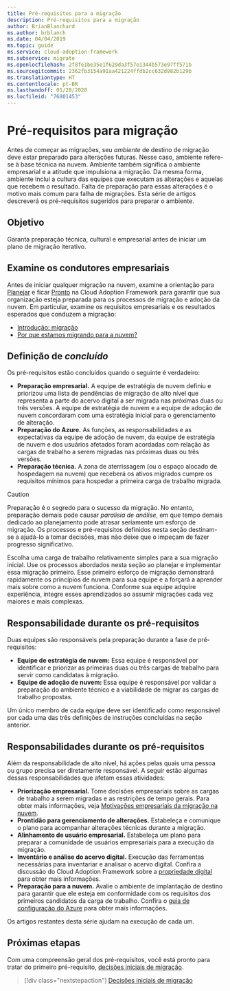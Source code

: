```yaml
---
title: Pré-requisitos para a migração
description: Pré-requisitos para a migração
author: BrianBlanchard
ms.author: brblanch
ms.date: 04/04/2019
ms.topic: guide
ms.service: cloud-adoption-framework
ms.subservice: migrate
ms.openlocfilehash: 2f8fe1be35e1f629da3f57e1344b573e97ff571b
ms.sourcegitcommit: 2362fb3154a91aa421224ffdb2cc632d982b129b
ms.translationtype: HT
ms.contentlocale: pt-BR
ms.lasthandoff: 01/28/2020
ms.locfileid: "76801453"
---
```

# <a name="prerequisites-for-migration"></a>Pré-requisitos para migração

Antes de começar as migrações, seu _ambiente_ de destino de migração deve estar preparado para alterações futuras. Nesse caso, ambiente refere-se à base técnica na nuvem. Ambiente também significa o ambiente empresarial e a atitude que impulsiona a migração. Da mesma forma, ambiente inclui a cultura das equipes que executam as alterações e aquelas que recebem o resultado. Falta de preparação para essas alterações é o motivo mais comum para falha de migrações. Esta série de artigos descreverá os pré-requisitos sugeridos para preparar o ambiente.

## <a name="objective"></a>Objetivo

Garanta preparação técnica, cultural e empresarial antes de iniciar um plano de migração iterativo.

## <a name="review-business-drivers"></a>Examine os condutores empresariais

Antes de iniciar qualquer migração na nuvem, examine a orientação para [Planejar](../../../strategy/index.md) e ficar [Pronto](../../../ready/index.md) na Cloud Adoption Framework para garantir que sua organização esteja preparada para os processos de migração e adoção da nuvem. Em particular, examine os requisitos empresariais e os resultados esperados que conduzem a migração:

- [Introdução: migração](../../../getting-started/migrate.md)
- [Por que estamos migrando para a nuvem?](../../../strategy/motivations.md)

## <a name="definition-of-done"></a>Definição de *concluído*

Os pré-requisitos estão concluídos quando o seguinte é verdadeiro:

- **Preparação empresarial.** A equipe de estratégia de nuvem definiu e priorizou uma lista de pendências de migração de alto nível que representa a parte do acervo digital a ser migrada nas próximas duas ou três versões. A equipe de estratégia de nuvem e a equipe de adoção de nuvem concordaram com uma estratégia inicial para o gerenciamento de alteração.
- **Preparação do Azure.** As funções, as responsabilidades e as expectativas da equipe de adoção de nuvem, da equipe de estratégia de nuvem e dos usuários afetados foram acordadas com relação às cargas de trabalho a serem migradas nas próximas duas ou três versões.
- **Preparação técnica.** A zona de aterrissagem (ou o espaço alocado de hospedagem na nuvem) que receberá os ativos migrados cumpre os requisitos mínimos para hospedar a primeira carga de trabalho migrada.

> [!CAUTION]
> Preparação é o segredo para o sucesso da migração. No entanto, preparação demais pode causar *paralisia de análise*, em que tempo demais dedicado ao planejamento pode atrasar seriamente um esforço de migração. Os processos e pré-requisitos definidos nesta seção destinam-se a ajudá-lo a tomar decisões, mas não deixe que o impeçam de fazer progresso significativo.
>
> Escolha uma carga de trabalho relativamente simples para a sua migração inicial. Use os processos abordados nesta seção ao planejar e implementar essa migração primeiro. Esse primeiro esforço de migração demonstrará rapidamente os princípios de nuvem para sua equipe e a forçará a aprender mais sobre como a nuvem funciona. Conforme sua equipe adquire experiência, integre esses aprendizados ao assumir migrações cada vez maiores e mais complexas.

## <a name="accountability-during-prerequisites"></a>Responsabilidade durante os pré-requisitos

Duas equipes são responsáveis pela preparação durante a fase de pré-requisitos:

- **Equipe de estratégia de nuvem:** Essa equipe é responsável por identificar e priorizar as primeiras duas ou três cargas de trabalho para servir como candidatas à migração.
- **Equipe de adoção de nuvem:** Essa equipe é responsável por validar a preparação do ambiente técnico e a viabilidade de migrar as cargas de trabalho propostas.

Um único membro de cada equipe deve ser identificado como responsável por cada uma das três definições de instruções concluídas na seção anterior.

## <a name="responsibilities-during-prerequisites"></a>Responsabilidades durante os pré-requisitos

Além da responsabilidade de alto nível, há ações pelas quais uma pessoa ou grupo precisa ser diretamente responsável. A seguir estão algumas dessas responsabilidades que afetam essas atividades:

- **Priorização empresarial.** Tome decisões empresariais sobre as cargas de trabalho a serem migradas e as restrições de tempo gerais. Para obter mais informações, veja [Motivações empresariais da migração na nuvem](../../../strategy/motivations.md).
- **Prontidão para gerenciamento de alterações.** Estabeleça e comunique o plano para acompanhar alterações técnicas durante a migração.
- **Alinhamento de usuário empresarial.** Estabeleça um plano para preparar a comunidade de usuários empresariais para a execução da migração.
- **Inventário e análise do acervo digital.** Execução das ferramentas necessárias para inventariar e analisar o acervo digital. Confira a discussão do Cloud Adoption Framework sobre a [propriedade digital](../../../digital-estate/index.md) para obter mais informações.
- **Preparação para a nuvem.** Avalie o ambiente de implantação de destino para garantir que ele esteja em conformidade com os requisitos dos primeiros candidatos da carga de trabalho. Confira o [guia de configuração do Azure](../../../ready/azure-setup-guide/index.md) para obter mais informações.

Os artigos restantes desta série ajudam na execução de cada um.

## <a name="next-steps"></a>Próximas etapas

Com uma compreensão geral dos pré-requisitos, você está pronto para tratar do primeiro pré-requisito, [decisões iniciais de migração](./decisions.md).

> [!div class="nextstepaction"]
> [Decisões iniciais de migração](./decisions.md)
